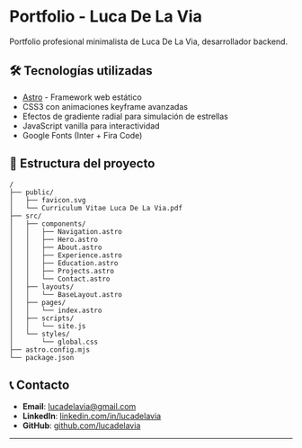 # Portfolio - Luca De La Via

Portfolio profesional minimalista de Luca De La Via, desarrollador backend.

## 🛠️ Tecnologías utilizadas

- [Astro](https://astro.build/) - Framework web estático
- CSS3 con animaciones keyframe avanzadas
- Efectos de gradiente radial para simulación de estrellas
- JavaScript vanilla para interactividad
- Google Fonts (Inter + Fira Code)

## 📂 Estructura del proyecto

```
/
├── public/
│   ├── favicon.svg
│   └── Curriculum Vitae Luca De La Via.pdf
├── src/
│   ├── components/
│   │   ├── Navigation.astro
│   │   ├── Hero.astro
│   │   ├── About.astro
│   │   ├── Experience.astro
│   │   ├── Education.astro
│   │   ├── Projects.astro
│   │   └── Contact.astro
│   ├── layouts/
│   │   └── BaseLayout.astro
│   ├── pages/
│   │   └── index.astro
│   ├── scripts/
│   │   └── site.js
│   └── styles/
│       └── global.css
├── astro.config.mjs
└── package.json
```

## 📞 Contacto

- **Email**: lucadelavia@gmail.com
- **LinkedIn**: [linkedin.com/in/lucadelavia](https://linkedin.com/in/lucadelavia)
- **GitHub**: [github.com/lucadelavia](https://github.com/lucadelavia)

---
